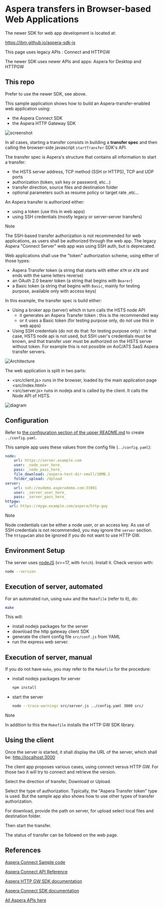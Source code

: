 # Aspera transfers in Browser-based Web Applications

The newer SDK for web app development is located at:

<https://ibm.github.io/aspera-sdk-js>

This page uses legacy APIs : Connect and HTTPGW

The newer SDK uses newer APIs and apps: Aspera for Desktop and HTTPGW

## This repo

Prefer to use the newer SDK, see above.

This sample application shows how to build an Aspera-transfer-enabled web application using:

- the Aspera Connect SDK
- the Aspera HTTP Gateway SDK

![screenshot](doc/screenshot.png)

In all cases, starting a transfer consists in building a **transfer spec** and then calling the browser-side javascript `startTransfer` SDK's API.

The transfer spec is Aspera's structure that contains all information to start a transfer:

- the HSTS server address, TCP method (SSH or HTTPS), TCP and UDP ports
- authorization (token, ssh key or password, etc...)
- transfer direction, source files and destination folder
- optional parameters such as resume policy or target rate ,etc...

An Aspera transfer is authorized either:

- using a token (use this in web apps)
- using SSH credentials (mostly legacy or server-server transfers)

> [!NOTE]
> The SSH-based transfer authorization is not recommended for web applications, as users shall be authorized through the web app. The legacy Aspera "Connect Server" web app was using SSH auth, but is deprecated.

Web applications shall use the "token" authorization scheme, using either of those types:

- Aspera Transfer token (a string that starts with either `ATM` or `ATB` and ends with the same letters reverse)
- an OAuth 2.0 bearer token (a string that begins with `Bearer`)
- a Basic token (a string that begins with `Basic`, mainly for testing purpose, available only with access keys)

In this example, the transfer spec is build either:

- Using a broker app (server) which in turn calls the HSTS node API
  - it generates an Aspera Transfer token : this is the recommended way
  - or it uses a Basic token (for testing purpose only, do not use this in web apps)
- Using SSH credentials (do not do that: for testing purpose only) : in that case, HSTS node api is not used, but SSH user's credentials must be known, and that transfer user must be authorized on the HSTS server without token. For example this is not possible on AoC/ATS SaaS Aspera transfer servers.

![Architecture](doc/web_arch.png)

The web application is split in two parts:

- <src/client.js> runs in the browser, loaded by the main application page <src/index.html>
- <src/server.js> runs in nodejs and is called by the client. It calls the Node API of HSTS.

![diagram](doc/diagram.png)

## Configuration

Refer to [the configuration section of the upper README.md](../README.md#configuration-file) to create `../config.yaml`.

This sample app uses these values from the config file (`../config.yaml`):

```yaml
node:
    url: https://server.example.com
    user: _node_user_here_
    pass: _node_pass_here_
    file_download: /aspera-test-dir-small/10MB.1
    folder_upload: /Upload
server:
    url: ssh://eudemo.asperademo.com:33001
    user: _server_user_here_
    pass: _server_pass_here_
httpgw:
  url: https://mygw.example.com/aspera/http-gwy
```

> [!NOTE]
> Node credentials can be either a node user, or an access key. As use of SSH credentials is not recommended, you may ignore the `server` section. The `httpgw`can also be ignored if you do not want to use HTTP GW.

## Environment Setup

The server uses [nodeJS](https://nodejs.org/) (v>=17, with `fetch`).
Install it.
Check version with:

```bash
node --version
```

## Execution of server, automated

For an automated run, using `make` and the `Makefile` (refer to it), do:

```bash
make
```

This will:

- install nodejs packages for the server
- download the http gateway client SDK
- generate the client config file `src/conf.js` from YAML
- run the express web server.

## Execution of server, manual

If you do not have `make`, you may refer to the `Makefile` for the procedure:

- install nodejs packages for server

  ```bash
  npm install
  ```

- start the server

  ```bash
  node --trace-warnings src/server.js ../config.yaml 3000 src/
  ```

> [!NOTE]
> In addition to this the `Makefile` installs the HTTP GW SDK library.

## Using the client

Once the server is started, it shall display the URL of the server, which shall be: <http://localhost:3000>

The client app proposes various cases, using connect versus HTTP GW.
For those two it will try to connect and retrieve the version.

Select the direction of transfer, Download or Upload.

Select the type of authorization.
Typically, the "Aspera Transfer token" type is used.
But the sample app also shows how to use other types of transfer authorization.

For download, provide the path on server, for upload select local files and destination folder.

Then start the transfer.

The status of transfer can be followed on the web page.

## References

[Aspera Connect Sample code](https://github.com/IBM/aspera-connect-sdk-js)

[Aspera Connect API Reference](https://ibm.github.io/aspera-connect-sdk-js/)

[Aspera HTTP GW SDK documentation](https://developer.ibm.com/apis/catalog?search=%22aspera%20http%22)

[Aspera Connect SDK documentation](https://developer.ibm.com/apis/catalog?search=%22aspera%20connect%22)

[All Aspera APIs here](https://developer.ibm.com/apis/catalog?search=aspera)
